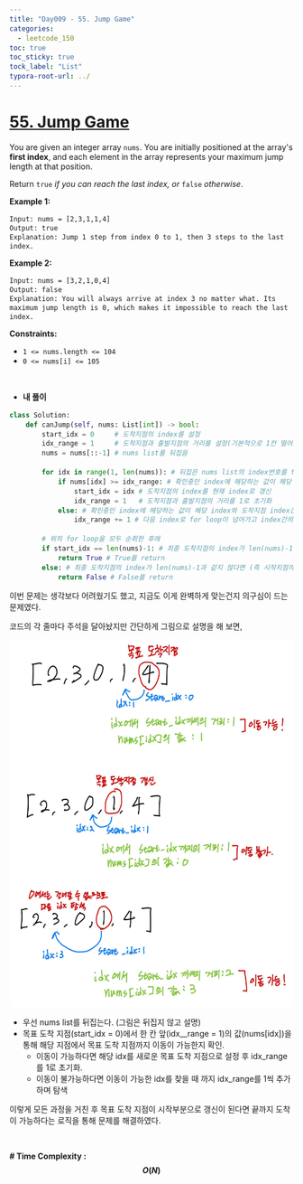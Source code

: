 ```yaml
---
title: "Day009 - 55. Jump Game"
categories:
  - leetcode_150
toc: true
toc_sticky: true
tock_label: "List"
typora-root-url: ../
---
```



# [55. Jump Game](https://leetcode.com/problems/jump-game/)

You are given an integer array `nums`. You are initially positioned at the array's **first index**, and each element in the array represents your maximum jump length at that position.

Return `true` *if you can reach the last index, or* `false` *otherwise*.

 

**Example 1:**

```
Input: nums = [2,3,1,1,4]
Output: true
Explanation: Jump 1 step from index 0 to 1, then 3 steps to the last index.
```

**Example 2:**

```
Input: nums = [3,2,1,0,4]
Output: false
Explanation: You will always arrive at index 3 no matter what. Its maximum jump length is 0, which makes it impossible to reach the last index.
```

 

**Constraints:**

- `1 <= nums.length <= 104`
- `0 <= nums[i] <= 105`

<br>

- **내 풀이**

```python
class Solution:
    def canJump(self, nums: List[int]) -> bool:
        start_idx = 0     # 도착지점의 index를 설정
        idx_range = 1     # 도착지점과 출발지점의 거리를 설정(기본적으로 1칸 떨어져있기 때문에 1로 초기화)
        nums = nums[::-1] # nums list를 뒤집음

        for idx in range(1, len(nums)): # 뒤집은 nums list의 index번호를 for loop을 통해 순회(0은 출발지점이기 때문에 1부터)
            if nums[idx] >= idx_range: # 확인중인 index에 해당하는 값이 해당 index와 도착지점 index간의 거리보다 크거나 같을 때 (이동 가능)
                start_idx = idx # 도착지점의 index를 현재 index로 갱신
                idx_range = 1   # 도착지점과 출발지점의 거리를 1로 초기화
            else: # 확인중인 index에 해당하는 값이 해당 index와 도착지점 index간의 거리보다 작을 때(이동 블가능)
                idx_range += 1 # 다음 index로 for loop이 넘어가고 index간의 거리를 1 추가해줌.

        # 위의 for loop을 모두 순회한 후에
        if start_idx == len(nums)-1: # 최종 도착지점의 index가 len(nums)-1과 같다면 (즉 시작지점까지 이동이 가능한 경우)
            return True # True를 return
        else: # 최종 도착지점의 index가 len(nums)-1과 같지 않다면 (즉 시작지점까지 이동이 불가능한 경우)
            return False # False를 return
```

이번 문제는 생각보다 어려웠기도 했고, 지금도 이게 완벽하게 맞는건지 의구심이 드는 문제였다.

코드의 각 줄마다 주석을 달아놨지만 간단하게 그림으로 설명을 해 보면, 

<img src="/../assets/images/2024-09-26-Leetcode150_Day009/image0.jpg" width="650" height="650"/>

- 우선 nums list를 뒤집는다. (그림은 뒤집지 않고 설명)
- 목표 도착 지점(start_idx = 0)에서 한 칸 앞(idx__range = 1)의 값(nums[idx])을 통해 해당 지점에서 목표 도착 지점까지 이동이 가능한지 확인.
  - 이동이 가능하다면 해당 idx를 새로운 목표 도착 지점으로 설정 후 idx_range를 1로 초기화.
  - 이동이 불가능하다면 이동이 가능한 idx를 찾을 때 까지 idx_range를 1씩 추가하며 탐색

이렇게 모든 과정을 거친 후 목표 도착 지점이 시작부분으로 갱신이 된다면 끝까지 도착이 가능하다는 로직을 통해 문제를 해결하였다.

<br>

**\# Time Complexity  : $$O(N)$$** 
